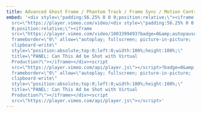 ```yaml
---
title: Advanced Ghost Frame / Phantom Track / Frame Sync / Motion Control Demo
embed: '<div style=\"padding:56.25% 0 0 0;position:relative;\"><iframe
  src=\"https://player.vimeo.com/video/<div style=\"padding:56.25% 0 0
  0;position:relative;\"><iframe
  src=\"https://player.vimeo.com/video/1003399493?badge=0&amp;autopause=0&amp;player_id=0&amp;app_id=58479\"
  frameborder=\"0\" allow=\"autoplay; fullscreen; picture-in-picture;
  clipboard-write\"
  style=\"position:absolute;top:0;left:0;width:100%;height:100%;\"
  title=\"PANEL: Can This Ad be Shot with Virtual
  Production?\"></iframe></div><script
  src=\"https://player.vimeo.com/api/player.js\"></script>?badge=0&amp;autopause=0&amp;player_id=0&amp;app_id=58479\"
  frameborder=\"0\" allow=\"autoplay; fullscreen; picture-in-picture;
  clipboard-write\"
  style=\"position:absolute;top:0;left:0;width:100%;height:100%;\"
  title=\"PANEL: Can This Ad be Shot with Virtual
  Production?\"></iframe></div><script
  src=\"https://player.vimeo.com/api/player.js\"></script>'
---
```

